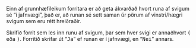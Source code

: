 
Einn af grunnhæfileikum forritara er að geta ákvarðað hvort runa af svigum sé
&ldquo;í jafnvægi&rdquo;, það er, að runan sé sett saman úr pörum af
vinstri/hægri svigum sem eru rétt hreiðraðir.

Skrifið forrit sem les inn runu af svigum, þar sem hver svigi er annaðhvort
<tt>(</tt> eða <tt>)</tt>. Forritið skrifar út &ldquo;<tt>Ja</tt>&rdquo; ef
runan er í jafnvægi, en &ldquo;<tt>Nei</tt>&rdquo; annars.


